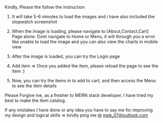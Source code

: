 Kindly, Please the follow the instruction

1. It will take 5-6 minutes to load the images and i have also included the stopwatch screenshot

2. When the image is loading, please navigate to [About,Contact,Cart] Page alone. Dont navigate to Home or Menu, it will through you a error like unable to load the image and you can also view the charts in mobile view 

3. After the image is loaded, you can try the Login page

4. Add item => Once you added the item, please reload the page to see the item :)

5. Now, you can try the items in to add to cart, and then access the Menu to see the item details 

Please Forgive me, as a fresher to MERN stack developer, I have tried my best to make the item catalog.

If any mistakes I have done or any idea you have to say me for improving my design and logical skills => kindly ping me @ mpk_07@outlook.com
